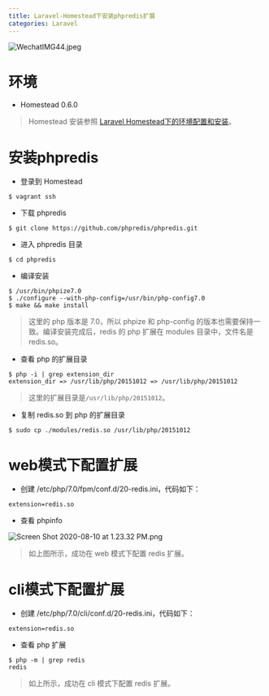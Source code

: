 ```yaml
---
title: Laravel-Homestead下安装phpredis扩展
categories: Laravel
---
```

![WechatIMG44.jpeg](https://upload-images.jianshu.io/upload_images/15325592-1a3c5d149c44a33a.jpeg?imageMogr2/auto-orient/strip%7CimageView2/2/w/1240)
<!-- more -->

#  环境

- Homestead 0.6.0

> Homestead 安装参照 [Laravel Homestead下的环境配置和安装](https://www.jianshu.com/p/1ff606c17464 "Laravel Homestead下的环境配置和安装")。

#  安装phpredis

- 登录到 Homestead

```
$ vagrant ssh
```

- 下载 phpredis

```
$ git clone https://github.com/phpredis/phpredis.git
```

- 进入 phpredis 目录

```
$ cd phpredis
```

- 编译安装

```
$ /usr/bin/phpize7.0
$ ./configure --with-php-config=/usr/bin/php-config7.0
$ make && make install
```

> 这里的 php 版本是 7.0，所以 phpize 和 php-config 的版本也需要保持一致。编译安装完成后，redis 的 php 扩展在 modules 目录中，文件名是 redis.so。

- 查看 php 的扩展目录

```
$ php -i | grep extension_dir
extension_dir => /usr/lib/php/20151012 => /usr/lib/php/20151012
```

> 这里的扩展目录是`/usr/lib/php/20151012`。

- 复制 redis.so 到 php 的扩展目录

```
$ sudo cp ./modules/redis.so /usr/lib/php/20151012
```

#  web模式下配置扩展

- 创建 /etc/php/7.0/fpm/conf.d/20-redis.ini，代码如下：

```
extension=redis.so
```

- 查看 phpinfo

![Screen Shot 2020-08-10 at 1.23.32 PM.png](https://upload-images.jianshu.io/upload_images/15325592-22802c98c6763048.png?imageMogr2/auto-orient/strip%7CimageView2/2/w/1240)
<!-- more -->


> 如上图所示，成功在 web 模式下配置 redis 扩展。

#  cli模式下配置扩展

- 创建 /etc/php/7.0/cli/conf.d/20-redis.ini，代码如下：

```
extension=redis.so
```

- 查看 php 扩展

```
$ php -m | grep redis
redis
```

> 如上所示，成功在 cli 模式下配置 redis 扩展。

